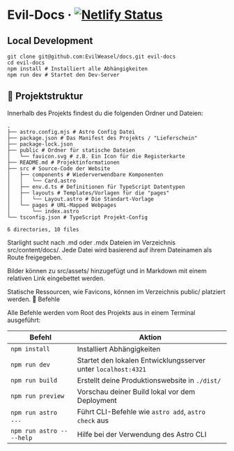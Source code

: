 # Evil-Docs &middot; [![Netlify Status](https://api.netlify.com/api/v1/badges/2ad1ee45-2d53-41fe-bcb2-aa9907a62dbc/deploy-status)](https://app.netlify.com/sites/evilweasel-docs/deploys)

## Local Development

```shell
git clone git@github.com:EvilWeasel/docs.git evil-docs
cd evil-docs
npm install # Installiert alle Abhängigkeiten
npm run dev # Startet den Dev-Server
```

## 🚀 Projektstruktur

Innerhalb des Projekts findest du die folgenden Ordner und Dateien:

```shell
.
├── astro.config.mjs # Astro Config Datei
├── package.json # Das Manifest des Projekts / "Lieferschein"
├── package-lock.json
├── public # Ordner für statische Dateien
│   └── favicon.svg # z.B. Ein Icon für die Registerkarte
├── README.md # Projektinformationen
├── src # Source-Code der Website
│   ├── components # Wiederverwendbare Komponenten
│   │   └── Card.astro
│   ├── env.d.ts # Definitionen für TypeScript Datentypen
│   ├── layouts # Templates/Vorlagen für die "pages"
│   │   └── Layout.astro # Die Standart-Vorlage
│   └── pages # URL-Mapped Webpages
│       └── index.astro
└── tsconfig.json # TypeScript Projekt-Config

6 directories, 10 files
```

Starlight sucht nach .md oder .mdx Dateien im Verzeichnis src/content/docs/.
Jede Datei wird basierend auf ihrem Dateinamen als Route freigegeben.

Bilder können zu src/assets/ hinzugefügt und in Markdown mit einem relativen
Link eingebettet werden.

Statische Ressourcen, wie Favicons, können im Verzeichnis public/ platziert
werden. 🧞 Befehle

Alle Befehle werden vom Root des Projekts aus in einem Terminal ausgeführt:

| Befehl                    | Aktion                                                        |
| ------------------------- | ------------------------------------------------------------- |
| `npm install`             | Installiert Abhängigkeiten                                    |
| `npm run dev`             | Startet den lokalen Entwicklungsserver unter `localhost:4321` |
| `npm run build`           | Erstellt deine Produktionswebsite in `./dist/`                |
| `npm run preview`         | Vorschau deiner Build lokal vor dem Deployment                |
| `npm run astro ...`       | Führt CLI-Befehle wie `astro add`, `astro check` aus          |
| `npm run astro -- --help` | Hilfe bei der Verwendung des Astro CLI                        |
